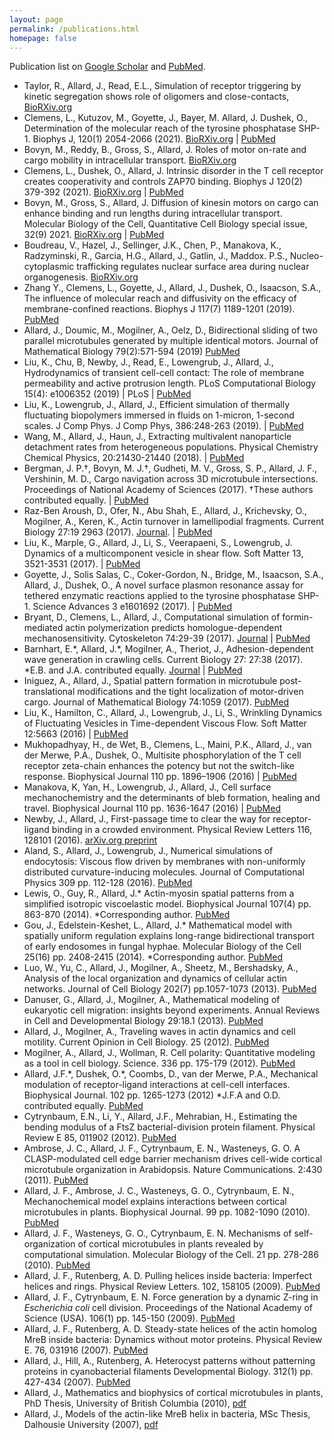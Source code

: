 ```yaml
---
layout: page
permalink: /publications.html
homepage: false
---
```


Publication list on <a href="http://scholar.google.com/citations?user=tAXVWbUAAAAJ&amp;hl=en">Google Scholar</a> and <a href="https://www.ncbi.nlm.nih.gov/sites/myncbi/jun.allard.1/bibliography/48587442/public/?sort=date&amp;direction= descending">PubMed</a>.


<ul class="publist">
<li>
	Taylor, R., Allard, J., Read, E.L., 
	<span class="paper-title">Simulation of receptor triggering by kinetic segregation shows role of oligomers and close-contacts</span>,
	<a href="https://www.biorxiv.org/content/10.1101/2021.09.29.462451v1.abstract">BioRXiv.org</a>
</li>
<li>
	Clemens, L., Kutuzov, M., Goyette, J., Bayer, M. Allard, J. Dushek, O., 
	<span class="paper-title">Determination of the molecular reach of the tyrosine phosphatase SHP-1</span>.
	Biophys J, 120(1) 2054-2066 (2021). 
	<a href="https://www.biorxiv.org/content/10.1101/2020.05.21.108662v1">BioRXiv.org</a> | 
	<a href="https://pubmed.ncbi.nlm.nih.gov/33781765/">PubMed</a>
</li>
	<li>
	Bovyn, M., Reddy, B., Gross, S., Allard, J. 
	<span class="paper-title">Roles of motor on-rate and cargo mobility in intracellular transport</span>.
	<a href="https://biorxiv.org/cgi/content/short/2020.07.13.201434v1">BioRXiv.org</a>
</li>
<li>
	Clemens, L., Dushek, O., Allard, J.  
	<span class="paper-title">Intrinsic disorder in the T cell receptor creates cooperativity and controls ZAP70 binding</span>.
	Biophys J 120(2) 379-392 (2021). <a href="https://www.biorxiv.org/content/10.1101/2020.05.21.108662v1">BioRXiv.org</a> | 
	<a href="https://pubmed.ncbi.nlm.nih.gov/33285117/">PubMed</a>
</li>	 
<li>
	Bovyn, M., Gross, S., Allard, J.  
	<span class="paper-title">Diffusion of kinesin motors on cargo can enhance binding and run lengths during intracellular transport</span>.
	Molecular Biology of the Cell, Quantitative Cell Biology special issue, 32(9) 2021.
	<a href="https://www.biorxiv.org/content/10.1101/686147v1">BioRXiv.org</a> | 
	<a href="https://pubmed.ncbi.nlm.nih.gov/33439674/">PubMed</a>
</li>
<li>
	Boudreau, V., Hazel, J., Sellinger, J.K., Chen, P., Manakova, K., Radzyminski, R., Garcia, H.G., Allard, J., Gatlin, J., Maddox. P.S.,  
	<span class="paper-title">Nucleo-cytoplasmic trafficking regulates nuclear surface area during nuclear organogenesis</span>.
	<a href="https://www.biorxiv.org/content/early/2018/05/18/326140">BioRXiv.org </a>
</li>
<li>
	Zhang Y., Clemens, L., Goyette, J., Allard, J., Dushek, O., Isaacson, S.A.,  
	<span class="paper-title">The influence of molecular reach and diffusivity on the efficacy of membrane-confined reactions</span>.
	Biophys J 117(7) 1189-1201 (2019).
	<a href="https://pubmed.ncbi.nlm.nih.gov/31543263/">PubMed</a>
</li>
<li>
	Allard, J., Doumic, M., Mogilner, A., Oelz, D.,  
	<span class="paper-title">Bidirectional sliding of two parallel microtubules generated by multiple identical motors</span>.
	Journal of Mathematical Biology 79(2):571-594 (2019) 
	<a href="https://pubmed.ncbi.nlm.nih.gov/31016335/">PubMed</a>
</li>
<li>
	Liu, K., Chu, B, Newby, J., Read, E., Lowengrub, J., Allard, J.,  
	<span class="paper-title">Hydrodynamics of transient cell-cell contact: The role of membrane permeability and active protrusion length</span>.
	PLoS Computational Biology 15(4): e1006352 (2019) | 
	<a hred="https://journals.plos.org/ploscompbiol/article?id=10.1371/journal.pcbi.1006352">PLoS</a> | <a href="https://pubmed.ncbi.nlm.nih.gov/31022168/">PubMed</a>
</li>
<li>
	Liu, K., Lowengrub, J., Allard, J.,  
	<span class="paper-title">Efficient simulation of thermally fluctuating biopolymers immersed in fluids on 1-micron, 1-second scales</span>.
	J Comp Phys. J Comp Phys, 386:248-263 (2019). | 
	<a href="https://pubmed.ncbi.nlm.nih.gov/31787778/">PubMed</a>
</li>
<li>
	Wang, M., Allard, J., Haun, J.,  
	<span class="paper-title">Extracting multivalent nanoparticle detachment rates from heterogeneous populations</span>.
	Physical Chemistry Chemical Physics, 20:21430-21440 (2018). | 
	<a href="https://pubmed.ncbi.nlm.nih.gov/30087954/">PubMed</a>
</li>
<li>
	Bergman, J. P.†, Bovyn, M. J.†, Gudheti, M. V., Gross, S. P., Allard, J. F., Vershinin, M. D.,  
	<span class="paper-title">Cargo navigation across 3D microtubule intersections</span>.
	Proceedings of National Academy of Sciences (2017). †These authors contributed equally. | 
	<a href="https://pubmed.ncbi.nlm.nih.gov/29295928/">PubMed</a>
</li>
<li>
	Raz-Ben Aroush, D., Ofer, N., Abu Shah, E., Allard, J., Krichevsky, O., Mogilner, A., Keren, K.,  
	<span class="paper-title">Actin turnover in lamellipodial fragments</span>.
	Current Biology 27:19 2963 (2017). 
	<a href="http://www.cell.com/current-biology/comments/S0960-9822(17)31106-5">Journal</a>. | 
	<a href="https://pubmed.ncbi.nlm.nih.gov/28966086/">PubMed</a>
</li>
<li>
	Liu, K., Marple, G., Allard, J., Li, S., Veerapaeni, S., Lowengrub, J.  
	<span class="paper-title">Dynamics of a multicomponent vesicle in shear flow</span>.
	Soft Matter 13, 3521-3531 (2017). | 
	<a href="https://pubmed.ncbi.nlm.nih.gov/28440378/">PubMed</a>
</li>
<li>
	Goyette, J., Solis Salas, C., Coker-Gordon, N., Bridge, M., Isaacson, S.A., Allard, J., Dushek, O.,  
	<span class="paper-title">A novel surface plasmon resonance assay for tethered enzymatic reactions applied to the tyrosine phosphatase SHP-1</span>.
	Science Advances 3 e1601692 (2017). | 
	<a href="https://pubmed.ncbi.nlm.nih.gov/28378014/">PubMed</a>
</li>
<li>
	Bryant, D., Clemens, L., Allard, J.,  
	<span class="paper-title">Computational simulation of formin-mediated actin polymerization predicts homologue-dependent mechanosensitivity</span>.
	Cytoskeleton 74:29-39 (2017). <a href="http://onlinelibrary.wiley.com/doi/10.1002/cm.21344/abstract">Journal</a> | 
	<a href="https://pubmed.ncbi.nlm.nih.gov/27792274/">PubMed</a>
</li>
<li>
	Barnhart, E.*, Allard, J.*, Mogilner, A., Theriot, J.,  
	<span class="paper-title">Adhesion-dependent wave generation in crawling cells</span>.
	Current Biology 27: 27:38 (2017). *E.B. and J.A. contributed equally. <a href="http://www.cell.com/current-biology/abstract/S0960-9822(16)31336-7">Journal</a> | 
	<a href="https://pubmed.ncbi.nlm.nih.gov/27939309/">PubMed</a>
</li>
<li>
	Iniguez, A., Allard, J.,  
		<span class="paper-title">Spatial pattern formation in microtubule post-translational modifications and the tight localization of motor-driven cargo. Journal of Mathematical Biology 74:1059 (2017). 
	<a href="https://pubmed.ncbi.nlm.nih.gov/27592217/">PubMed</a>
</li>
<li>
	Liu, K., Hamilton, C., Allard, J., Lowengrub, J., Li, S.,  
	<span class="paper-title">Wrinkling Dynamics of Fluctuating Vesicles in Time-dependent Viscous Flow</span>.
	Soft Matter 12:5663 (2016) | 
	<a href="https://pubmed.ncbi.nlm.nih.gov/27136977/">PubMed</a>
</li>
<li>
	Mukhopadhyay, H., de Wet, B., Clemens, L., Maini, P.K., Allard, J., van der Merwe, P.A., Dushek, O.,  
	<span class="paper-title">Multisite phosphorylation of the T cell receptor zeta-chain enhances the potency but not the switch-like response</span>.
	Biophysical Journal 110 pp. 1896–1906 (2016) | 
	<a href="https://pubmed.ncbi.nlm.nih.gov/27119648/">PubMed</a>
</li>
<li>
	Manakova, K, Yan, H., Lowengrub, J., Allard, J.,  
	<span class="paper-title">Cell surface mechanochemistry and the determinants of bleb formation, healing and travel</span>.
		Biophysical Journal 110 pp. 1636-1647 (2016) | 
	<a href="https://pubmed.ncbi.nlm.nih.gov/27074688/">PubMed</a>
</li>
<li>
	Newby, J., Allard, J.,  
	<span class="paper-title">First-passage time to clear the way for receptor-ligand binding in a crowded environment</span>.
	Physical Review Letters 116, 128101 (2016).
	<a href="http://arxiv.org/abs/1603.01846">arXiv.org preprint</a>
</li>
<li>
	Aland, S., Allard, J., Lowengrub, J.,  
	<span class="paper-title">Numerical simulations of endocytosis: Viscous flow driven by membranes with non-uniformly distributed curvature-inducing molecules</span>.
	Journal of Computational Physics 309 pp. 112-128 (2016).
	<a href="https://pubmed.ncbi.nlm.nih.gov/26869729/">PubMed</a>
</li> 
<li>
	Lewis, O., Guy, R., Allard, J.*  
		<span class="paper-title">Actin-myosin spatial patterns from a simplified isotropic viscoelastic model</span>.
		Biophysical Journal 107(4) pp. 863-870 (2014). *Corresponding author.
		<a href="https://pubmed.ncbi.nlm.nih.gov/25140421/">PubMed</a>
</li>
<li>
	Gou, J., Edelstein-Keshet, L., Allard, J.*  
	<span class="paper-title">Mathematical model with spatially uniform regulation explains long-range bidirectional transport of early endosomes in fungal hyphae</span>.
	Molecular Biology of the Cell 25(16) pp. 2408-2415 (2014). *Corresponding author.
	<a href="https://pubmed.ncbi.nlm.nih.gov/24943842/">PubMed</a>
</li>
<li>
	Luo, W., Yu, C., Allard, J., Mogilner, A., Sheetz, M., Bershadsky, A.,  
	<span class="paper-title">Analysis of the local organization and dynamics of cellular actin networks</span>.
	Journal of Cell Biology 202(7) pp.1057-1073 (2013).
	<a href="https://pubmed.ncbi.nlm.nih.gov/24081490/">PubMed</a>
</li> 
<li>
	Danuser, G., Allard, J., Mogilner, A.,  
	<span class="paper-title">Mathematical modeling of eukaryotic cell migration: insights beyond experiments</span>.
	Annual Reviews in Cell and Developmental Biology 29:18.1 (2013).
	<a href="https://pubmed.ncbi.nlm.nih.gov/23909278/">PubMed</a>
</li>
<li>
	Allard, J., Mogilner, A.,  
	<span class="paper-title">Traveling waves in actin dynamics and cell motility</span>.
	Current Opinion in Cell Biology. 25 (2012).
	<a href="https://pubmed.ncbi.nlm.nih.gov/22985541/">PubMed</a>
</li>
<li>
		Mogilner, A., Allard, J., Wollman, R.  
	<span class="paper-title">Cell polarity: Quantitative modeling as a tool in cell biology</span>.
	Science. 336 pp. 175-179 (2012). 
	<a href="https://pubmed.ncbi.nlm.nih.gov/22499937/">PubMed</a>
</li>
<li>
	Allard, J.F.*, Dushek, O.*, Coombs, D., van der Merwe, P.A.,  
	<span class="paper-title">Mechanical modulation of receptor-ligand interactions at cell-cell interfaces</span>.
	Biophysical Journal. 102 pp. 1265-1273 (2012) *J.F.A and O.D. contributed equally.
	<a href="https://pubmed.ncbi.nlm.nih.gov/22455909/">PubMed</a>
</li>
<li>
	Cytrynbaum, E.N., Li, Y., Allard, J.F., Mehrabian, H.,  
	<span class="paper-title">Estimating the bending modulus of a FtsZ bacterial-division protein filament</span>.
	Physical Review E 85, 011902 (2012). 
	<a href="https://pubmed.ncbi.nlm.nih.gov/22400586/">PubMed</a>
</li>
<li>
		Ambrose, J. C., Allard, J. F., Cytrynbaum, E. N., Wasteneys, G. O.  
	<span class="paper-title">A CLASP-modulated cell edge barrier mechanism drives cell-wide cortical microtubule organization in Arabidopsis</span>.
	Nature Communications. 2:430 (2011). 
	<a href="https://pubmed.ncbi.nlm.nih.gov/21847104/">PubMed</a>
</li>
<li>
	Allard, J. F., Ambrose, J. C., Wasteneys, G. O., Cytrynbaum, E. N.,  
	<span class="paper-title">Mechanochemical model explains interactions between cortical microtubules in plants</span>.
		Biophysical Journal. 99 pp. 1082-1090 (2010). 
	<a href="https://pubmed.ncbi.nlm.nih.gov/2071299/">PubMed</a>
</li>
<li>
	Allard, J. F., Wasteneys, G. O., Cytrynbaum, E. N.  
	<span class="paper-title">Mechanisms of self-organization of cortical microtubules in plants revealed by computational simulation</span>.
	Molecular Biology of the Cell. 21 pp. 278-286 (2010). 
	<a href="https://pubmed.ncbi.nlm.nih.gov/19910489/">PubMed</a>
</li>
<li>
	Allard, J. F., Rutenberg, A. D.  
	<span class="paper-title">Pulling helices inside bacteria: Imperfect helices and rings</span>.
	Physical Review Letters. 102, 158105 (2009).
	<a href="https://pubmed.ncbi.nlm.nih.gov/19518677/">PubMed</a>
</li>
<li>
	Allard, J. F., Cytrynbaum, E. N.  
	<span class="paper-title">Force generation by a dynamic Z-ring in <em>Escherichia coli</em> cell division</span>.
	Proceedings of the National Academy of Science (USA). 106(1) pp. 145-150 (2009). 
	<a href="https://pubmed.ncbi.nlm.nih.gov/19114664/">PubMed</a>
</li>
<li>
	Allard, J. F., Rutenberg, A. D.  
	<span class="paper-title">Steady-state helices of the actin homolog MreB inside bacteria: Dynamics without motor proteins</span>.
	Physical Review E. 76, 031916 (2007). <a href="https://pubmed.ncbi.nlm.nih.gov/17930280/">PubMed</a>
</li>
<li>
	Allard, J., Hill, A., Rutenberg, A.  
	<span class="paper-title">Heterocyst patterns without patterning proteins in cyanobacterial filaments</span>
	Developmental Biology. 312(1) pp. 427-434 (2007). 
	<a href="https://pubmed.ncbi.nlm.nih.gov/17976569/">PubMed</a>
</li>
<li>
	Allard, J.,  
	<span class="paper-title">Mathematics and biophysics of cortical microtubules in plants</span>,
	PhD Thesis, University of British Columbia (2010),
	<a href="{{ site.urlfiles }}allard-thesis-ubc2010.pdf">pdf</a>
</li>
<li>
	Allard, J.,  
	<span class="paper-title">Models of the actin-like MreB helix in bacteria</span>,
	MSc Thesis, Dalhousie University (2007), 
	<a href="{{ site.urlfiles }}allard-thesis-dal2007.pdf">pdf</a>
</li>
</ul>